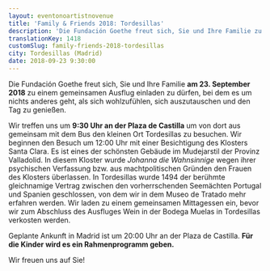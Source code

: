```yaml
---
layout: eventonoartistnovenue
title: 'Family & Friends 2018: Tordesillas'
description: 'Die Fundación Goethe freut sich, Sie und Ihre Familie zu einem gemeinsamen Ausflug einladen zu dürfen.'
translationKey: 1418
customSlug: family-friends-2018-tordesillas
city: Tordesillas (Madrid)
date: 2018-09-23 9:30:00
---
```


 Die Fundación Goethe freut sich, Sie und Ihre Familie <strong>am 23. September 2018</strong> zu einem gemeinsamen Ausflug einladen zu dürfen, bei dem es um nichts anderes geht, als sich wohlzufühlen, sich auszutauschen und den Tag zu genießen.

Wir treffen uns um <strong>9:30 Uhr an der Plaza de Castilla</strong> um von dort aus gemeinsam mit dem Bus den kleinen Ort Tordesillas zu besuchen. Wir beginnen den Besuch um 12:00 Uhr mit einer Besichtigung des Klosters Santa Clara. Es ist eines der schönsten Gebäude im Mudejarstil der Provinz Valladolid. In diesem Kloster wurde <em>Johanna die Wahnsinnige</em> wegen ihrer psychischen Verfassung bzw. aus machtpolitischen Gründen den Frauen des Klosters überlassen. In Tordesillas wurde 1494 der berühmte gleichnamige Vertrag zwischen den vorherrschenden Seemächten Portugal und Spanien geschlossen, von dem wir in dem Museo de Tratado mehr erfahren werden. Wir laden zu einem gemeinsamen Mittagessen ein, bevor wir zum Abschluss des Ausfluges Wein in der Bodega Muelas in Tordesillas verkosten werden.

Geplante Ankunft in Madrid ist um 20:00 Uhr an der Plaza de Castilla. <strong>Für die Kinder wird es ein Rahmenprogramm geben.</strong>

Wir freuen uns auf Sie!
